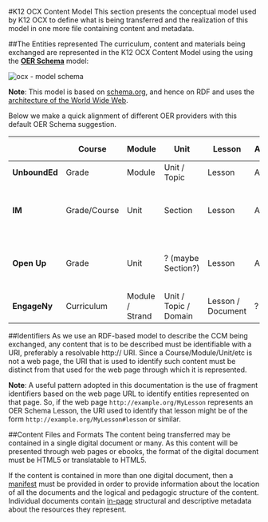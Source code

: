 #K12 OCX Content Model
This section presents the conceptual model used by K12 OCX to define what is being transferred and the realization of this model in one more file containing content and metadata.

##The Entities represented
The curriculum, content and materials being exchanged are represented in the K12 OCX Content Model using the using the **[OER Schema](http://oerschema.org/docs/schema.html)** model:

![ocx - model schema](https://docs.google.com/drawings/d/e/2PACX-1vRFmqDy20wkWNhS4Iat6vRFLGfuhq9oTbayuG3_mJA9V46s6OT5oz8itEVyBYrO4YQCmcBH2qljgW6e/pub?w=960&h=720)

__Note__: This model is based on [schema.org](https://schema.org), and hence on RDF and uses the [architecture of the World Wide Web](https://www.w3.org/TR/webarch/).

Below we make a quick alignment of different OER providers with this default OER Schema suggestion.

|       | Course | Module | Unit | Lesson | Activity | Supporting Material | Assessment |
|-------|--------|--------|------|--------|----------|---------------------|------------|
|**UnboundEd**| Grade | Module | Unit / Topic | Lesson | Activity | Materials / Downloads | Assessment (it's a Unit) |
|**IM**| Grade/Course | Unit | Section | Lesson | Activity | Materials (teacher, family, course guide) | Unit-level Assessments |
|**Open Up**| Grade | Unit | ? (maybe Section?) | Lesson | Activity | Materials (teacher, family, course guide) | ? |
|**EngageNy**| Curriculum | Module / Strand | Unit / Topic / Domain | Lesson / Document | ? | Material / Download | ? |

##Identifiers
As we use an RDF-based model to describe the CCM being exchanged, any content that is to be described must be identifiable with a URI, preferably a resolvable http:// URI. Since a Course/Module/Unit/etc is not a web page, the URI that is used to identify such content must be distinct from that used for the web page through which it is represented.

__Note__: A useful pattern adopted in this documentation is the use of fragment identifiers based on the web page URL to identify entities represented on that page. So, if the web page `http://example.org/MyLesson` represents an OER Schema Lesson, the URI used to identify that lesson might be of the form `http://example.org/MyLesson#lesson` or similar.

##Content Files and Formats
The content being transferred may be contained in a single digital document or many. As this content will be presented through web pages or ebooks, the format of the digital document must be HTML5 or translatable to HTML5.

If the content is contained in more than one digital document, then a [manifest](manifest/about.md) must be provided in order to provide information about the location of all the documents and the logical and pedagogic structure of the content. Individual documents contain [in-page](inpage/about.md) structural and descriptive metadata about the resources they represent.
